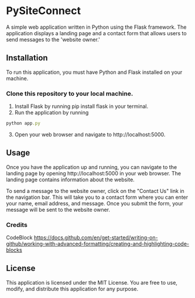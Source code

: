 # PySiteConnect
A simple web application written in Python using the Flask framework. The application displays a landing page and a contact form that allows users to send messages to the 'website owner.'

## Installation
To run this application, you must have Python and Flask installed on your machine.

### Clone this repository to your local machine.
1. Install Flask by running pip install flask in your terminal.
2. Run the application by running 
```ruby 
python app.py 
``` 
3. Open your web browser and navigate to http://localhost:5000.
## Usage
Once you have the application up and running, you can navigate to the landing page by opening http://localhost:5000 in your web browser. The landing page contains information about the website.

To send a message to the website owner, click on the "Contact Us" link in the navigation bar. This will take you to a contact form where you can enter your name, email address, and message. Once you submit the form, your message will be sent to the website owner.
### Credits
CodeBlock https://docs.github.com/en/get-started/writing-on-github/working-with-advanced-formatting/creating-and-highlighting-code-blocks
## License
This application is licensed under the MIT License. You are free to use, modify, and distribute this application for any purpose.
